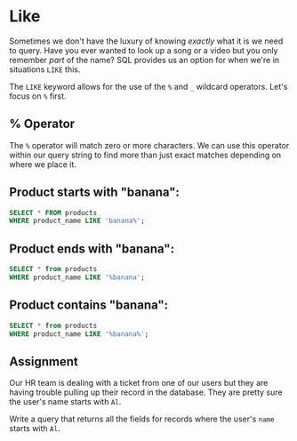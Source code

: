 # Like

Sometimes we don't have the luxury of knowing *exactly* what it is we need to query. Have you ever wanted to look up a song or a video but you only remember *part* of the name? SQL provides us an option for when we're in situations `LIKE` this.

The `LIKE` keyword allows for the use of the `%` and `_` wildcard operators. Let's focus on `%` first.

## % Operator

The `%` operator will match zero or more characters. We can use this operator within our query string to find more than just exact matches depending on where we place it.

## Product starts with "banana":

```SQL
SELECT * FROM products
WHERE product_name LIKE 'banana%';
```

## Product ends with "banana":
 
```SQL
SELECT * from products
WHERE product_name LIKE '%banana';
```

## Product contains "banana":

```SQL
SELECT * from products
WHERE product_name LIKE '%banana%';
```

## Assignment

Our HR team is dealing with a ticket from one of our users but they are having trouble pulling up their record in the database. They are pretty sure the user's name starts with `Al`.

Write a query that returns all the fields for records where the user's `name` starts with `Al`.
